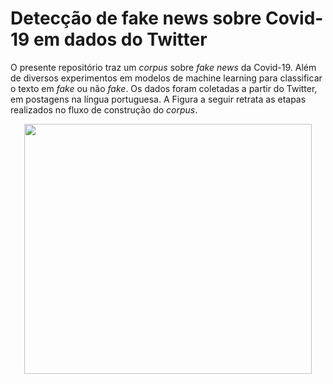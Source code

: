 # Detecção de fake news sobre Covid-19 em dados do Twitter
O presente repositório traz um *corpus* sobre *fake news* da Covid-19. Além de diversos experimentos em modelos de machine learning para classificar o texto em *fake* ou não *fake*. Os dados foram coletadas a partir do Twitter, em postagens na língua portuguesa.
A Figura a seguir retrata as etapas realizados no fluxo de construção do *corpus*. 

<p align="center">
  <img width="460" height="400" src="https://user-images.githubusercontent.com/59830026/115704425-bf24e500-a341-11eb-87a0-e4c9a2ba27ef.PNG">
</p>

